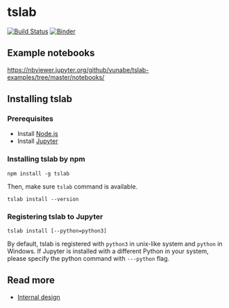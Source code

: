 # tslab

[![Build Status](https://travis-ci.org/yunabe/tslab.svg?branch=master)](https://travis-ci.org/yunabe/tslab)
[![Binder](https://mybinder.org/badge_logo.svg)](https://mybinder.org/v2/gh/yunabe/tslab-examples/master?filepath=notebooks%2Fbasics.ipynb)

## Example notebooks

https://nbviewer.jupyter.org/github/yunabe/tslab-examples/tree/master/notebooks/

## Installing tslab

### Prerequisites

- Install [Node.js](https://nodejs.org/)
- Install [Jupyter](https://jupyter.org/install)

### Installing tslab by npm

```shell
npm install -g tslab
```

Then, make sure `tslab` command is available.

```
tslab install --version
```

### Registering tslab to Jupyter

```shell
tslab install [--python=python3]
```

By default, tslab is registered with `python3` in unix-like system and `python` in Windows.
If Jupyter is installed with a different Python in your system, please specify the python command with `---python` flag.

## Read more

- [Internal design](docs/internal.md)
